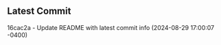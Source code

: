 
## Latest Commit
16cac2a - Update README with latest commit info (2024-08-29 17:00:07 -0400) <Yunxi-Zhou>
